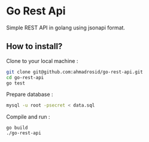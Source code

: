 # Go Rest Api

Simple REST API in golang using jsonapi format.

## How to install?

Clone to your local machine :
```bash
git clone git@github.com:ahmadrosid/go-rest-api.git
cd go-rest-api
go test
```

Prepare database :
```bash
mysql -u root -psecret < data.sql
```

Compile and run :
```
go build
./go-rest-api
```